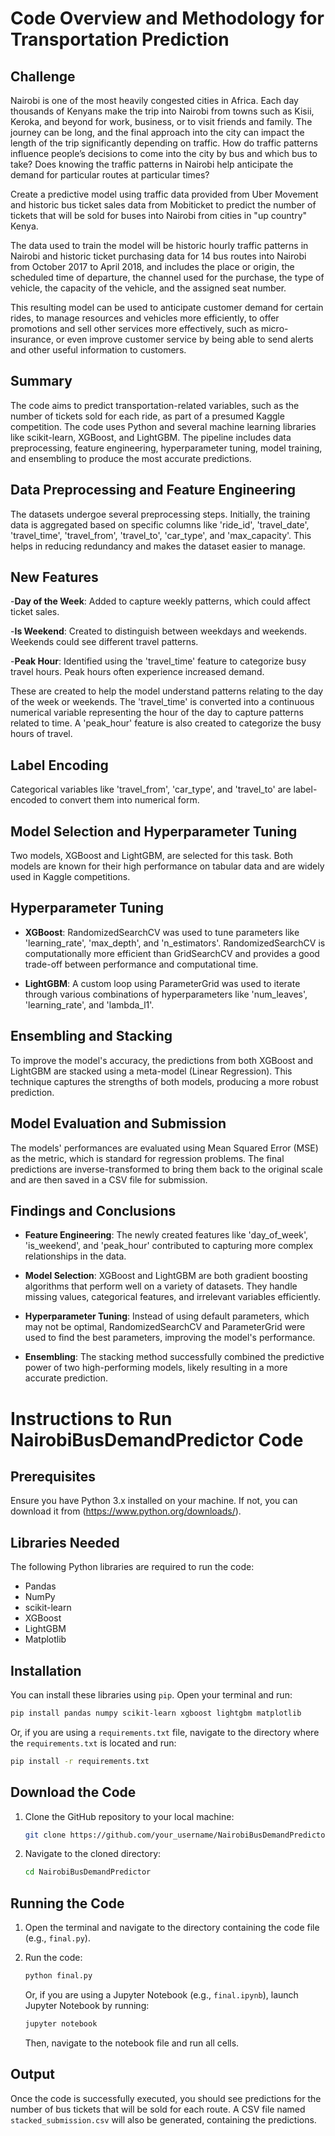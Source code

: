 # Code Overview and Methodology for Transportation Prediction

## Challenge 

Nairobi is one of the most heavily congested cities in Africa. Each day thousands of Kenyans make the trip into Nairobi from towns such as Kisii, Keroka, and beyond for work, business, or to visit friends and family. The journey can be long, and the final approach into the city can impact the length of the trip significantly depending on traffic. How do traffic patterns influence people’s decisions to come into the city by bus and which bus to take? Does knowing the traffic patterns in Nairobi help anticipate the demand for particular routes at particular times?

Create a predictive model using traffic data provided from Uber Movement and historic bus ticket sales data from Mobiticket to predict the number of tickets that will be sold for buses into Nairobi from cities in "up country" Kenya.

The data used to train the model will be historic hourly traffic patterns in Nairobi and historic ticket purchasing data for 14 bus routes into Nairobi from October 2017 to April 2018, and includes the place or origin, the scheduled time of departure, the channel used for the purchase, the type of vehicle, the capacity of the vehicle, and the assigned seat number. 

This resulting model can be used to anticipate customer demand for certain rides, to manage resources and vehicles more efficiently, to offer promotions and sell other services more effectively, such as micro-insurance, or even improve customer service by being able to send alerts and other useful information to customers.

## Summary

The code aims to predict transportation-related variables, such as the number of tickets sold for each ride, as part of a presumed Kaggle competition. The code uses Python and several machine learning libraries like scikit-learn, XGBoost, and LightGBM. The pipeline includes data preprocessing, feature engineering, hyperparameter tuning, model training, and ensembling to produce the most accurate predictions. 

## Data Preprocessing and Feature Engineering

The datasets undergoe several preprocessing steps. Initially, the training data is aggregated based on specific columns like 'ride_id', 'travel_date', 'travel_time', 'travel_from', 'travel_to', 'car_type', and 'max_capacity'. This helps in reducing redundancy and makes the dataset easier to manage. 

## New Features
-**Day of the Week**: Added to capture weekly patterns, which could affect ticket sales.

-**Is Weekend**: Created to distinguish between weekdays and weekends. Weekends could see different travel patterns.

-**Peak Hour**: Identified using the 'travel_time' feature to categorize busy travel hours. Peak hours often experience increased demand.

These are created to help the model understand patterns relating to the day of the week or weekends. The 'travel_time' is converted into a continuous numerical variable representing the hour of the day to capture patterns related to time. A 'peak_hour' feature is also created to categorize the busy hours of travel. 

## Label Encoding
Categorical variables like 'travel_from', 'car_type', and 'travel_to' are label-encoded to convert them into numerical form. 

## Model Selection and Hyperparameter Tuning

Two models, XGBoost and LightGBM, are selected for this task. Both models are known for their high performance on tabular data and are widely used in Kaggle competitions. 

## Hyperparameter Tuning
- **XGBoost**: RandomizedSearchCV was used to tune parameters like 'learning_rate', 'max_depth', and 'n_estimators'. RandomizedSearchCV is computationally more efficient than GridSearchCV and provides a good trade-off between performance and computational time.

- **LightGBM**: A custom loop using ParameterGrid was used to iterate through various combinations of hyperparameters like 'num_leaves', 'learning_rate', and 'lambda_l1'.

## Ensembling and Stacking

To improve the model's accuracy, the predictions from both XGBoost and LightGBM are stacked using a meta-model (Linear Regression). This technique captures the strengths of both models, producing a more robust prediction.

## Model Evaluation and Submission

The models' performances are evaluated using Mean Squared Error (MSE) as the metric, which is standard for regression problems. The final predictions are inverse-transformed to bring them back to the original scale and are then saved in a CSV file for submission.

## Findings and Conclusions

- **Feature Engineering**: The newly created features like 'day_of_week', 'is_weekend', and 'peak_hour' contributed to capturing more complex relationships in the data.
  
- **Model Selection**: XGBoost and LightGBM are both gradient boosting algorithms that perform well on a variety of datasets. They handle missing values, categorical features, and irrelevant variables efficiently.
  
- **Hyperparameter Tuning**: Instead of using default parameters, which may not be optimal, RandomizedSearchCV and ParameterGrid were used to find the best parameters, improving the model's performance.
  
- **Ensembling**: The stacking method successfully combined the predictive power of two high-performing models, likely resulting in a more accurate prediction.


# Instructions to Run NairobiBusDemandPredictor Code

## Prerequisites
Ensure you have Python 3.x installed on your machine. If not, you can download it from (https://www.python.org/downloads/).

## Libraries Needed
The following Python libraries are required to run the code:
- Pandas
- NumPy
- scikit-learn
- XGBoost
- LightGBM
- Matplotlib

## Installation

You can install these libraries using `pip`. Open your terminal and run:

```bash
pip install pandas numpy scikit-learn xgboost lightgbm matplotlib
```

Or, if you are using a `requirements.txt` file, navigate to the directory where the `requirements.txt` is located and run:

```bash
pip install -r requirements.txt
```

## Download the Code

1. Clone the GitHub repository to your local machine:

    ```bash
    git clone https://github.com/your_username/NairobiBusDemandPredictor.git
    ```
  
2. Navigate to the cloned directory:

    ```bash
    cd NairobiBusDemandPredictor
    ```

## Running the Code

1. Open the terminal and navigate to the directory containing the code file (e.g., `final.py`).

2. Run the code:

    ```bash
    python final.py
    ```

    Or, if you are using a Jupyter Notebook (e.g., `final.ipynb`), launch Jupyter Notebook by running:

    ```bash
    jupyter notebook
    ```

    Then, navigate to the notebook file and run all cells.

## Output
Once the code is successfully executed, you should see predictions for the number of bus tickets that will be sold for each route. A CSV file named `stacked_submission.csv` will also be generated, containing the predictions.
